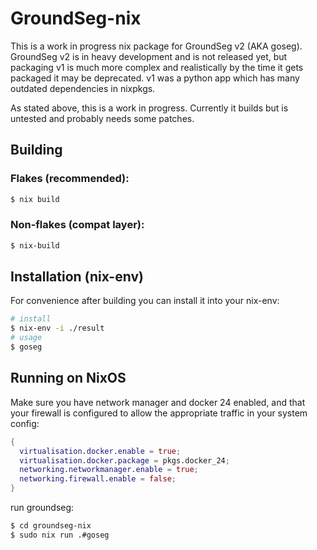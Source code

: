 # GroundSeg-nix

This is a work in progress nix package for GroundSeg v2 (AKA goseg). GroundSeg
v2 is in heavy development and is not released yet, but packaging v1 is much
more complex and realistically by the time it gets packaged it may be
deprecated. v1 was a python app which has many outdated dependencies in nixpkgs.

As stated above, this is a work in progress. Currently it builds but is untested
and probably needs some patches.

## Building

### Flakes (recommended):

```bash
$ nix build
```

### Non-flakes (compat layer):

```bash
$ nix-build
```

## Installation (nix-env)

For convenience after building you can install it into your nix-env:

```bash
# install
$ nix-env -i ./result
# usage
$ goseg
```

## Running on NixOS

Make sure you have network manager and docker 24 enabled, and that your firewall
is configured to allow the appropriate traffic in your system config:

```nix
{
  virtualisation.docker.enable = true;
  virtualisation.docker.package = pkgs.docker_24;
  networking.networkmanager.enable = true;
  networking.firewall.enable = false;
}
```

run groundseg:

```bash
$ cd groundseg-nix
$ sudo nix run .#goseg
```
